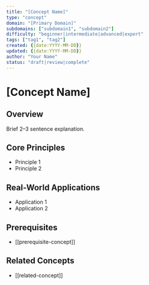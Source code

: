```yaml
---
title: "[Concept Name]"
type: "concept"
domain: "[Primary Domain]"
subdomains: ["subdomain1", "subdomain2"]
difficulty: "beginner|intermediate|advanced|expert"
tags: ["tag1", "tag2"]
created: {{date:YYYY-MM-DD}}
updated: {{date:YYYY-MM-DD}}
author: "Your Name"
status: "draft|review|complete"
---
```


# [Concept Name]

## Overview
Brief 2–3 sentence explanation.

## Core Principles
- Principle 1
- Principle 2

## Real-World Applications
- Application 1
- Application 2

## Prerequisites
- [[prerequisite-concept]]

## Related Concepts
- [[related-concept]]

